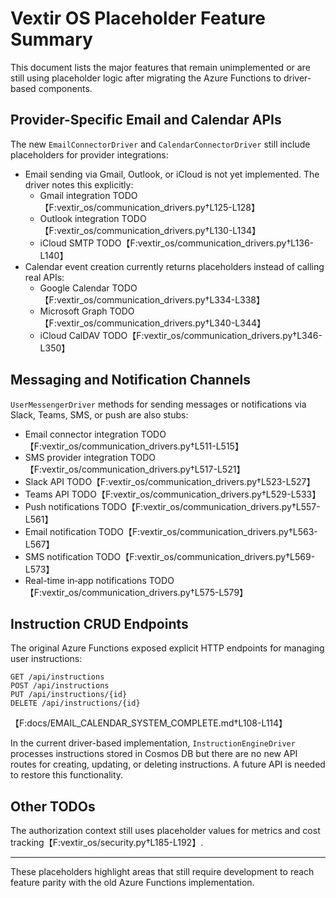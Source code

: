 # Vextir OS Placeholder Feature Summary

This document lists the major features that remain unimplemented or are still using placeholder logic after migrating the Azure Functions to driver-based components.

## Provider-Specific Email and Calendar APIs

The new `EmailConnectorDriver` and `CalendarConnectorDriver` still include placeholders for provider integrations:

- Email sending via Gmail, Outlook, or iCloud is not yet implemented. The driver notes this explicitly:
  - Gmail integration TODO【F:vextir_os/communication_drivers.py†L125-L128】
  - Outlook integration TODO【F:vextir_os/communication_drivers.py†L130-L134】
  - iCloud SMTP TODO【F:vextir_os/communication_drivers.py†L136-L140】
- Calendar event creation currently returns placeholders instead of calling real APIs:
  - Google Calendar TODO【F:vextir_os/communication_drivers.py†L334-L338】
  - Microsoft Graph TODO【F:vextir_os/communication_drivers.py†L340-L344】
  - iCloud CalDAV TODO【F:vextir_os/communication_drivers.py†L346-L350】

## Messaging and Notification Channels

`UserMessengerDriver` methods for sending messages or notifications via Slack, Teams, SMS, or push are also stubs:

- Email connector integration TODO【F:vextir_os/communication_drivers.py†L511-L515】
- SMS provider integration TODO【F:vextir_os/communication_drivers.py†L517-L521】
- Slack API TODO【F:vextir_os/communication_drivers.py†L523-L527】
- Teams API TODO【F:vextir_os/communication_drivers.py†L529-L533】
- Push notifications TODO【F:vextir_os/communication_drivers.py†L557-L561】
- Email notification TODO【F:vextir_os/communication_drivers.py†L563-L567】
- SMS notification TODO【F:vextir_os/communication_drivers.py†L569-L573】
- Real-time in‑app notifications TODO【F:vextir_os/communication_drivers.py†L575-L579】

## Instruction CRUD Endpoints

The original Azure Functions exposed explicit HTTP endpoints for managing user instructions:

```text
GET /api/instructions
POST /api/instructions
PUT /api/instructions/{id}
DELETE /api/instructions/{id}
```
【F:docs/EMAIL_CALENDAR_SYSTEM_COMPLETE.md†L108-L114】

In the current driver-based implementation, `InstructionEngineDriver` processes instructions stored in Cosmos DB but there are no new API routes for creating, updating, or deleting instructions. A future API is needed to restore this functionality.

## Other TODOs

The authorization context still uses placeholder values for metrics and cost tracking【F:vextir_os/security.py†L185-L192】.

---
These placeholders highlight areas that still require development to reach feature parity with the old Azure Functions implementation.
